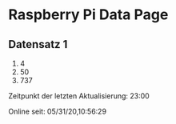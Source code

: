
# Raspberry Pi Data Page
## Datensatz 1
1. 4
2. 50
3. 737

Zeitpunkt der letzten Aktualisierung: 23:00

Online seit: 05/31/20,10:56:29
    
